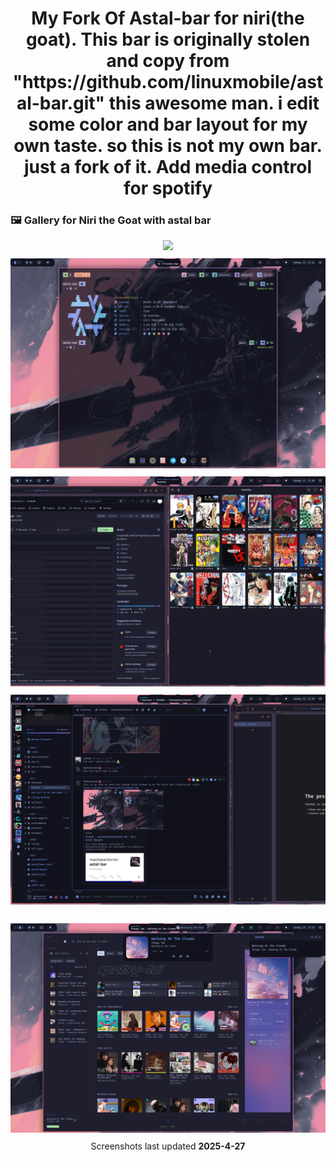 <h1 align="center">
    My Fork Of Astal-bar for niri(the goat).
    This bar is originally stolen and copy from "https://github.com/linuxmobile/astal-bar.git" this awesome man.
    i edit some color and bar layout for my own taste. so this is not my own bar. just a fork of it. Add media control for spotify
</h1>



### 🖼️ Gallery for Niri the Goat with astal bar 
<p align="center">
   <img src="./screenshots/astal-bar.png" style="margin-bottom: 10px;"/> <br>
   <img src="./screenshots/astal-bar-3.png" style="margin-bottom: 10px;"/> <br>
   <img src="./screenshots/astal-bar4.png" style="margin-bottom: 10px;"/> <br>
   <img src="./screenshots/astal-bar-5.png" style="margin-bottom: 10px;"/> <br>
   <img stc="./screenshots/mediaControl-1.png" style="margin-bottom: 10px;"/> <br>
    <img src="./screenshots/mediaControl-2.png" style="margin-bottom: 10px;"/> <br>
  Screenshots last updated <b>2025-4-27</b>
</p>




